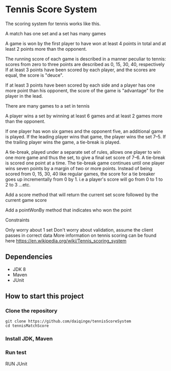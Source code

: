 # Tennis Score System

The scoring system for tennis works like this.

A match has one set and a set has many games

A game is won by the first player to have won at least 4 points in total and at least 2 points more than the opponent.

The running score of each game is described in a manner peculiar to tennis: scores from zero to three points are described as 0, 15, 30, 40, respectively
If at least 3 points have been scored by each player, and the scores are equal, the score is "deuce".

If at least 3 points have been scored by each side and a player has one more point than his opponent, the score of the game is "advantage" for the player in the lead.

There are many games to a set in tennis

A player wins a set by winning at least 6 games and at least 2 games more than the opponent.

If one player has won six games and the opponent five, an additional game is played. If the leading player wins that game, the player wins the set 7–5. If the trailing player wins the game, a tie-break is played.

A tie-break, played under a separate set of rules, allows one player to win one more game and thus the set, to give a final set score of 7–6. A tie-break is scored one point at a time. The tie-break game continues until one player wins seven points by a margin of two or more points. Instead of being scored from 0, 15, 30, 40 like regular games, the score for a tie breaker goes up incrementally from 0 by 1. i.e a player's score will go from 0 to 1 to 2 to 3 …etc.

Add a score method that will return the current set score followed by the current game score

Add a pointWonBy method that indicates who won the point

Constraints

Only worry about 1 set
Don't worry about validation, assume the client passes in correct data
More information on tennis scoring can be found here https://en.wikipedia.org/wiki/Tennis_scoring_system

## Dependencies

* JDK 8
* Maven
* JUnit

## How to start this project

### Clone the repository

```shell
git clone https://github.com/daiqinge/tennisScoreSystem
cd tennisMatchScore
```

### Install JDK, Maven

### Run test
RUN JUnit
